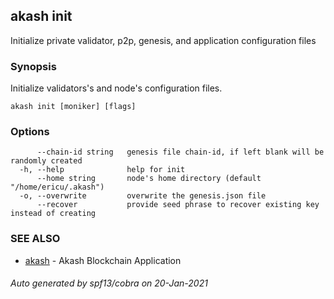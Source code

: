 ## akash init

Initialize private validator, p2p, genesis, and application configuration files

### Synopsis

Initialize validators's and node's configuration files.

```
akash init [moniker] [flags]
```

### Options

```
      --chain-id string   genesis file chain-id, if left blank will be randomly created
  -h, --help              help for init
      --home string       node's home directory (default "/home/ericu/.akash")
  -o, --overwrite         overwrite the genesis.json file
      --recover           provide seed phrase to recover existing key instead of creating
```

### SEE ALSO

* [akash](akash.md)	 - Akash Blockchain Application

###### Auto generated by spf13/cobra on 20-Jan-2021
